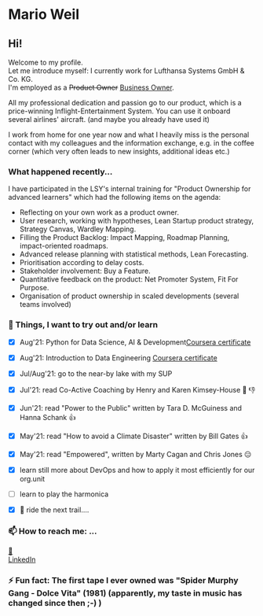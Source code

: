 # Mario Weil

## Hi!

Welcome to my profile.  
Let me introduce myself: I currently work for Lufthansa Systems GmbH & Co. KG.  
I'm employed as a ~~Product Owner~~ [Business Owner](https://www.scaledagileframework.com/business-owners/).  

All my professional dedication and passion go to our product,
which is a price-winning Inflight-Entertainment System. 
You can use it onboard several airlines' aircraft. (and maybe you already have used it)

I work from home for one year now and what I heavily miss is the personal contact
with my colleagues and the information exchange, e.g. in the coffee corner 
(which very often leads to new insights, additional ideas etc.)

<!--
### More about me 
-->
### What happened recently...
I have participated in the LSY's internal training for "Product Ownership for advanced learners"
which had the following items on the agenda:
- Reflecting on your own work as a product owner.
- User research, working with hypotheses, Lean Startup product strategy, Strategy Canvas, Wardley Mapping.
- Filling the Product Backlog: Impact Mapping, Roadmap Planning, impact-oriented roadmaps.
- Advanced release planning with statistical methods, Lean Forecasting.
- Prioritisation according to delay costs.
- Stakeholder involvement: Buy a Feature.
- Quantitative feedback on the product: Net Promoter System, Fit For Purpose.
- Organisation of product ownership in scaled developments (several teams involved)
### :seedling: Things, I want to try out and/or learn

- [x] Aug'21: Python for Data Science, AI & Development[Coursera certificate](https://github.com/mweil372/mweil372/blob/master/Coursera%20XVESMD4B382T.pdf) 
- [x] Aug'21: Introduction to Data Engineering [Coursera certificate](https://github.com/mweil372/mweil372/blob/master/Coursera%20ZYLPSN9UJE52) 
- [x] Jul/Aug'21: go to the near-by lake with my SUP
- [x] Jul'21: read Co-Active Coaching by Henry and Karen Kimsey-House 🤔 👎
- [x] Jun'21: read "Power to the Public" written by Tara D. McGuiness and Hanna Schank 👍
- [x] May'21: read "How to avoid a Climate Disaster" written by Bill Gates 👍
- [x] May'21: read "Empowered", written by Marty Cagan and Chris Jones 😑
- [x] learn still more about DevOps and how to apply it most efficiently for our org.unit
- [ ] learn to play the harmonica
- [x] :mountain_bicyclist: ride the next trail....


### 📫 How to reach me: ...
[:email:](@weil.mario@gmail.com)  
[LinkedIn](www.linkedin.com/in/mario-weil-7993109b)
 
### ⚡ Fun fact: The first tape I ever owned was "Spider Murphy Gang - Dolce Vita" (1981) (apparently, my taste in music has changed since then ;-) )

<!--
**mweil372/mweil372** is a ✨ _special_ ✨ repository because its `README.md` (this file) appears on your GitHub profile.

Here are some ideas to get you started:

- 🔭 I’m currently working on ...
- 🌱 I’m currently learning ...
- 👯 I’m looking to collaborate on ...
- 🤔 I’m looking for help with ...
- 💬 Ask me about ...
- 📫 How to reach me: ...
- 😄 Pronouns: ...
- ⚡ Fun fact: ...
-->
